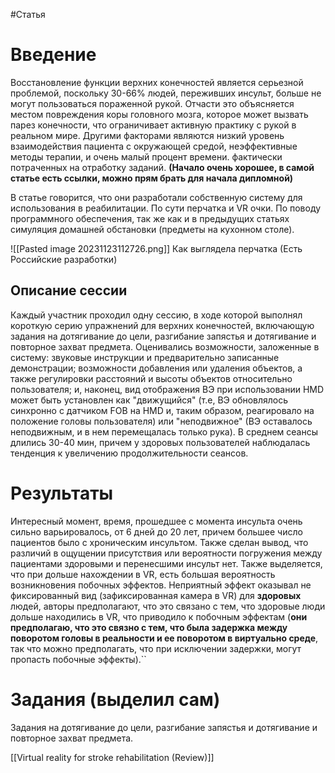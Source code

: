 #Статья 

# Введение

Восстановление функции верхних конечностей является серьезной проблемой, поскольку 30-66% людей, переживших инсульт, больше не могут пользоваться пораженной рукой. Отчасти это объясняется местом повреждения коры головного мозга, которое может вызвать парез конечности, что ограничивает активную практику с рукой в реальном мире. Другими факторами являются низкий уровень взаимодействия пациента с окружающей средой, неэффективные методы терапии, и очень малый процент времени. фактически потраченных на отработку заданий. **(Начало очень хорошее, в самой статье есть ссылки, можно прям брать для начала дипломной)**

В статье говорится, что они разработали собственную систему для использования в реабилитации. По сути перчатка и VR очки. По поводу программного обеспечения, так же как и в предыдущих статьях симуляция домашней обстановки (предметы на кухонном столе).

![[Pasted image 20231123112726.png]]
Как выглядела перчатка (Есть Российские разработки)

## Описание сессии

Каждый участник проходил одну сессию, в ходе которой выполнял короткую серию упражнений для верхних конечностей, включающую задания на дотягивание до цели, разгибание запястья и дотягивание и повторное захват предмета. Оценивались возможности, заложенные в систему: звуковые инструкции и предварительно записанные демонстрации; возможности добавления или удаления объектов, а также регулировки расстояний и высоты объектов относительно пользователя; и, наконец, вид отображения ВЭ при использовании HMD может быть установлен как "движущийся" (т.е, ВЭ обновлялось синхронно с датчиком FOB на HMD и, таким образом, реагировало на положение головы пользователя) или "неподвижное" (ВЭ оставалось неподвижным, и в нем перемещалась только рука). В среднем сеансы длились 30-40 мин, причем у здоровых пользователей наблюдалась тенденция к увеличению продолжительности сеансов.

# Результаты

Интересный момент, время, прошедшее с момента инсульта очень сильно варьировалось, от 6 дней до 20 лет, причем большее число пациентов было с хроническим инсультом. Также сделан вывод, что различий в ощущении присутствия или вероятности погружения между пациентами здоровыми и перенесшими инсульт нет. Также выделяется, что при дольше нахождении в VR, есть большая вероятность возникновения побочных эффектов. Неприятный эффект оказывал не фиксированный вид (зафиксированная камера в VR) для **здоровых** людей, авторы предполагают, что это связано с тем, что здоровые люди дольше находились в VR, что приводило к побочным эффектам (**они предполагаю, что это связно с тем, что была задержка между поворотом головы в реальности и ее поворотом в виртуально среде**, так что можно предполагать, что при исключении задержки, могут пропасть побочные эффекты).``

# Задания (выделил сам)

Задания на дотягивание до цели, разгибание запястья и дотягивание и повторное захват предмета.

[[Virtual reality for stroke rehabilitation (Review)]]
